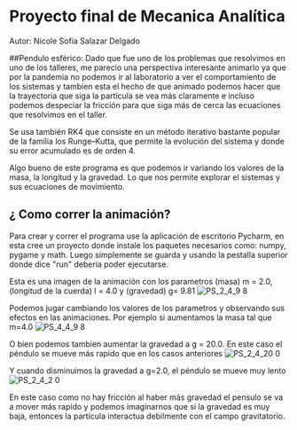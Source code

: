 # Proyecto final de Mecanica Analítica
Autor: Nicole Sofia Salazar Delgado

##Pendulo esférico:
Dado que fue uno de los problemas que resolvimos en uno de los talleres, me parecio una perspectiva interesante animarlo ya que por la pandemia no podemos ir al laboratorio a ver el comportamiento de los sistemas y tambien esta el hecho de que animado podemos hacer que la trayectoria que siga la partícula se vea más claramente e incluso podemos despeciar la fricción para que siga más de cerca las ecuaciones que resolvimos en el taller.

Se usa también RK4 que consiste en un método iterativo bastante popular de la familia los Runge–Kutta, que permite la evolución del sistema y donde su error acumulado es de orden 4.

Algo bueno de este programa es que podemos ir variando los valores de la masa, la longitud y la gravedad. Lo que nos permite explorar el sistemas y sus ecuaciones de movimiento.

## ¿ Como correr la animación?
Para crear y correr el programa use la aplicación de escritorio Pycharm, en esta cree un proyecto donde instale los paquetes necesarios como: numpy, pygame y math. Luego simplemente se guarda y usando la pestalla superior donde dice "run" deberia poder ejecutarse.

Esta es una imagen de la animación con los parametros (masa) m = 2.0, (longitud de la cuerda) l = 4.0 y (gravedad) g= 9.81
![PS_2_4_9 8](https://user-images.githubusercontent.com/61853949/132080885-0a28ce70-bd3a-4d40-b68d-5917befada38.PNG)

Podemos jugar cambiando los valores de los parametros y observando sus efectos en las animaciones. Por ejemplo si aumentamos la masa tal que m=4.0
![PS_4_4_9 8](https://user-images.githubusercontent.com/61853949/132080922-f44ba515-67a3-43f8-be73-77a93242c442.PNG)

O bien podemos tambien aumentar la gravedad a g = 20.0. En este caso el péndulo se mueve más rapido que en los casos anteriores
![PS_2_4_20 0](https://user-images.githubusercontent.com/61853949/132081021-871a0d9d-0771-4c28-b157-82bd08963dbc.PNG)

Y cuando disminuimos la gravedad a g=2.0, el péndulo se mueve muy lento
![PS_2_4_2 0](https://user-images.githubusercontent.com/61853949/132081103-bd3007f5-7e2c-49f4-a563-a5b9dd667c94.PNG)

En este caso como no hay fricción al haber más gravedad el pensulo se va a mover más rapido y podemos imaginarnos que si la gravedad es muy baja, entonces la partícula interactua debilmente con el campo gravitatorio.


